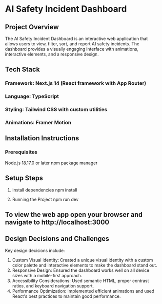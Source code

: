 # AI Safety Incident Dashboard

## Project Overview
The AI Safety Incident Dashboard is an interactive web application that allows users to view, filter, sort, and report AI safety incidents. The dashboard provides a visually engaging interface with animations, interactive elements, and a responsive design.

## Tech Stack
### Framework: Next.js 14 (React framework with App Router)
### Language: TypeScript
### Styling: Tailwind CSS with custom utilities
### Animations: Framer Motion

## Installation Instructions
### Prerequisites
Node.js 18.17.0 or later
npm package manager

## Setup Steps
1. Install dependencies
npm install

2. Running the Project
npm run dev

## To view the web app open your browser and navigate to http://localhost:3000

## Design Decisions and Challenges
Key design decisions include:

1. Custom Visual Identity: Created a unique visual identity with a custom color palette and interactive elements to make the dashboard stand out.
2. Responsive Design: Ensured the dashboard works well on all device sizes with a mobile-first approach.
3. Accessibility Considerations: Used semantic HTML, proper contrast ratios, and keyboard navigation support.
4. Performance Optimization: Implemented efficient animations and used React's best practices to maintain good performance.
